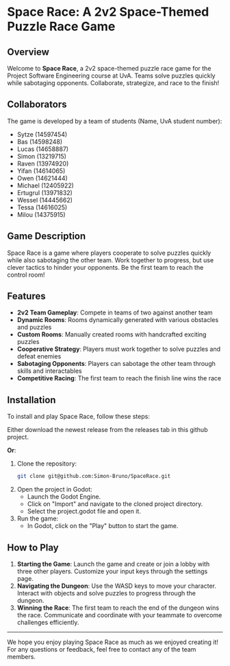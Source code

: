 # Space Race: A 2v2 Space-Themed Puzzle Race Game

## Overview
Welcome to **Space Race**, a 2v2 space-themed puzzle race game for the Project Software Engineering course at UvA. Teams solve puzzles quickly while sabotaging opponents. Collaborate, strategize, and race to the finish!

## Collaborators
The game is developed by a team of students (Name, UvA student number):

- Sytze (14597454)
- Bas (14598248)
- Lucas (14658887)
- Simon (13219715)
- Raven (13974920)
- Yifan (14614065)
- Owen (14621444)
- Michael (12405922)
- Ertugrul (13971832)
- Wessel (14445662)
- Tessa (14616025)
- Milou (14375915)

## Game Description
Space Race is a game where players cooperate to solve puzzles quickly while also sabotaging the other team. Work together to progress, but use clever tactics to hinder your opponents. Be the first team to reach the control room!

## Features
- **2v2 Team Gameplay**: Compete in teams of two against another team
- **Dynamic Rooms**: Rooms dynamically generated with various obstacles and puzzles
- **Custom Rooms**: Manually created rooms with handcrafted exciting puzzles
- **Cooperative Strategy**: Players must work together to solve puzzles and defeat enemies
- **Sabotaging Opponents**: Players can sabotage the other team through skills and interactables
- **Competitive Racing**: The first team to reach the finish line wins the race

## Installation
To install and play Space Race, follow these steps:

Either download the newest release from the releases tab in this github project. 

**Or**:

1. Clone the repository:
   ```sh
   git clone git@github.com:Simon-Bruno/SpaceRace.git
   ```
2. Open the project in Godot:
   - Launch the Godot Engine.
   - Click on "Import" and navigate to the cloned project directory.
   - Select the project.godot file and open it.
3. Run the game:
   - In Godot, click on the "Play" button to start the game.

## How to Play
1. **Starting the Game**: Launch the game and create or join a lobby with three other players. Customize your input keys through the settings page.
2. **Navigating the Dungeon**: Use the WASD keys to move your character. Interact with objects and solve puzzles to progress through the dungeon.
3. **Winning the Race**: The first team to reach the end of the dungeon wins the race. Communicate and coordinate with your teammate to overcome challenges efficiently.

---

We hope you enjoy playing Space Race as much as we enjoyed creating it! For any questions or feedback, feel free to contact any of the team members.
